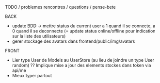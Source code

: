 TODO / problemes rencontres / questions / pense-bete

BACK

- update BDD -> mettre status du current user a 1 quand il se connecte, a 0 quand il se deconnecte (= update status online/offline pour indication sur la liste des utilisateurs)
- gerer stockage des avatars dans frontend/public/img/avatars

FRONT

- Lier type User de Models au UserStore (au lieu de joindre un type User random) ??
Implique mise a jour des elements stockes dans token via api/me
- Mieux typer partout